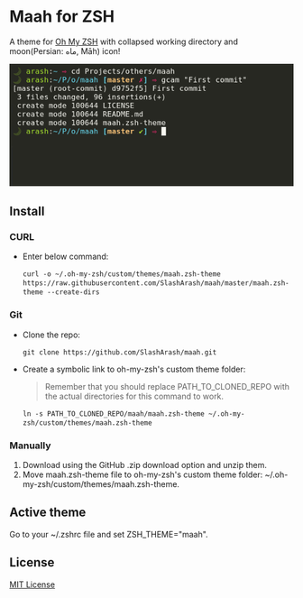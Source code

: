 # Maah for ZSH

A theme for [Oh My ZSH](https://github.com/robbyrussell/oh-my-zsh) with collapsed working directory and moon(Persian: ماه, Māh) icon!

![Screenshot](https://raw.githubusercontent.com/SlashArash/maah/master/screenshot.png)

## Install

### CURL

  - Enter below command:
    ```
    curl -o ~/.oh-my-zsh/custom/themes/maah.zsh-theme https://raw.githubusercontent.com/SlashArash/maah/master/maah.zsh-theme --create-dirs
    ```

### Git

  - Clone the repo:
    ```
    git clone https://github.com/SlashArash/maah.git
    ```
  - Create a symbolic link to oh-my-zsh's custom theme folder:
    > Remember that you should replace PATH_TO_CLONED_REPO with the actual directories for this command to work.
    ```
    ln -s PATH_TO_CLONED_REPO/maah/maah.zsh-theme ~/.oh-my-zsh/custom/themes/maah.zsh-theme
    ```

### Manually

  1) Download using the GitHub .zip download option and unzip them.
  2) Move maah.zsh-theme file to oh-my-zsh's custom theme folder: ~/.oh-my-zsh/custom/themes/maah.zsh-theme.

## Active theme

  Go to your ~/.zshrc file and set ZSH_THEME="maah".

## License

[MIT License](./LICENSE)
